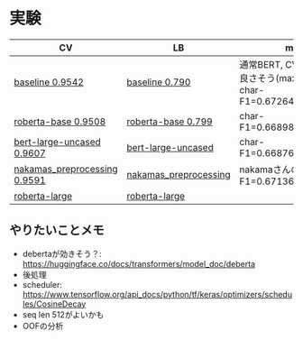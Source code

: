 # 実験

|CV|LB|memo|
|--|--|--|
|[baseline 0.9542]|[baseline 0.790]|通常BERT, CVはaverageが良さそう(maxで0.785), char-F1=0.672645961766973|
|[roberta-base 0.9508]|[roberta-base 0.799]|char-F1=0.6689833520418732|
|[bert-large-uncased 0.9607]|[bert-large-uncased ]|char-F1=0.6687693274319445|
|[nakamas_preprocessing 0.9591]|[nakamas_preprocessing ]|nakamaさんの前処理, char-F1=0.6713626297362645|
|[roberta-large ]|[roberta-large ]||

[baseline 0.9542]:https://www.kaggle.com/takamichitoda/nbme-train-transformer-on-tpu?scriptVersionId=87207206
[baseline 0.790]:https://www.kaggle.com/takamichitoda/nbme-infer-transformer-on-gpu?scriptVersionId=87259061
[roberta-base 0.9508]:https://www.kaggle.com/takamichitoda/nbme-train-transformer-on-tpu?scriptVersionId=87293546
[roberta-base 0.799]:https://www.kaggle.com/takamichitoda/nbme-infer-transformer-on-gpu?scriptVersionId=87343942
[bert-large-uncased 0.9607]:https://www.kaggle.com/takamichitoda/nbme-train-transformer-on-tpu?scriptVersionId=87343891
[bert-large-uncased ]:https://www.kaggle.com/takamichitoda/nbme-infer-transformer-on-gpu?scriptVersionId=87346757
[nakamas_preprocessing 0.9591]:https://www.kaggle.com/takamichitoda/nbme-train-transformer-on-tpu?scriptVersionId=87349915
[nakamas_preprocessing ]:https://www.kaggle.com/takamichitoda/nbme-infer-transformer-on-gpu?scriptVersionId=87352776
[roberta-large ]:https://www.kaggle.com/takamichitoda/nbme-train-transformer-on-tpu?scriptVersionId=87353216
[roberta-large ]:xxx

## やりたいことメモ
- debertaが効きそう？: https://huggingface.co/docs/transformers/model_doc/deberta
- 後処理
- scheduler: https://www.tensorflow.org/api_docs/python/tf/keras/optimizers/schedules/CosineDecay
- seq len 512がよいかも
- OOFの分析
